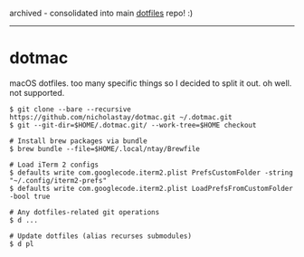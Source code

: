archived - consolidated into main [dotfiles](https://github.com/nicholastay/dotfiles) repo! :)

---

# dotmac

macOS dotfiles. too many specific things so I decided to split it out. oh well. not supported.

```
$ git clone --bare --recursive https://github.com/nicholastay/dotmac.git ~/.dotmac.git
$ git --git-dir=$HOME/.dotmac.git/ --work-tree=$HOME checkout

# Install brew packages via bundle
$ brew bundle --file=$HOME/.local/ntay/Brewfile

# Load iTerm 2 configs
$ defaults write com.googlecode.iterm2.plist PrefsCustomFolder -string "~/.config/iterm2-prefs"
$ defaults write com.googlecode.iterm2.plist LoadPrefsFromCustomFolder -bool true

# Any dotfiles-related git operations
$ d ...

# Update dotfiles (alias recurses submodules)
$ d pl
```
